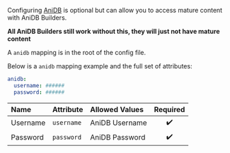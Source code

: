 Configuring [AniDB](https://anidb.net/) is optional but can allow you to access mature content with AniDB Builders.

**All AniDB Builders still work without this, they will just not have mature content**

A `anidb` mapping is in the root of the config file.

Below is a `anidb` mapping example and the full set of attributes:
```yaml
anidb:
  username: ######
  password: ######
```

| Name | Attribute | Allowed Values | Required |
| :--- | :--- | :--- | :---: |
| Username | `username` | AniDB Username | :heavy_check_mark: |
| Password | `password` | AniDB Password | :heavy_check_mark: |